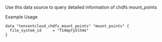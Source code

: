 Use this data source to query detailed information of chdfs mount_points

Example Usage

```hcl
data "tencentcloud_chdfs_mount_points" "mount_points" {
  file_system_id     = "f14mpfy5lh4e"
}
```